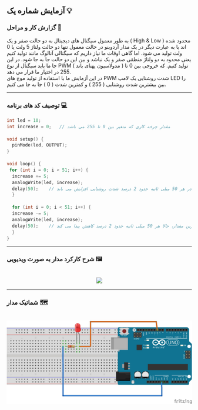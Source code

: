 ## آزمایش شماره یک 💡

### گزارش کار و مراحل 📝

به طور معمول سیگنال های دیجیتال به دو حالت صفر و یک ( High & Low ) محدود شده اند یا به عبارت دیگر در یک مدار آردوینو در حالت معمول تنها دو حالت ولتاژ 5 ولت یا 0 ولت تولید می شود. اما گاهی اوقات ما نیاز داریم که سیگنالی آنالوگ مانند تولید کنیم یعنی محدود به دو ولتاژ منطقی صفر و یک نباشد و بین این دو حالت جا به جا شود. در این جا ما باید سیگنال از نوع PWM ( مدولاسیون پهنای باند ) تولید کنیم. که خروجی بین 0 تا 255 در اختیار ما قرار می دهد.  
در این آزمایش ما با استفاده از تولید موج های PWM شدت روشنایی یک لامپ LED را بین بیشترین شدت روشنایی ( 255 ) و کمترین شدت ( 0 ) جا به جا می کنیم.

---

### توصیف کد های برنامه 💻

```cpp
int led = 10;
int increase = 0;   // مقدار چرخه کاری که متغیر بین 0 تا 255 می باشد

void setup() {
  pinMode(led, OUTPUT);
}

void loop() {
 for (int i = 0; i < 51; i++) {
  increase += 5;
  analogWrite(led, increase);
  delay(50);    // در هر 50 میلی ثانیه حدود 2 درصد شدت روشنایی افزایش می یابد
  }

  for (int i = 0; i < 51; i++) {
  increase -= 5;
  analogWrite(led, increase);
  delay(50);    // بعد از رسیدن شدت روشنایی به بیشترین مقدار، حالا هر 50 میلی ثانیه حدود 2 درصد کاهش پیدا می کند
  }
}
```

---

### شرح کارکرد مدار به صورت ویدیویی 🖼️

<br>

<div align="center">
<img src="/media/microprocessor_7.gif">
</div>

---

### شماتیک مدار 🗺️

<br>

<div align="center">
<img src="/media/schematic_6.jpg">
</div>
